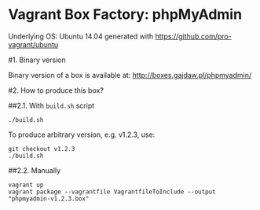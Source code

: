 Vagrant Box Factory: phpMyAdmin
===============================

Underlying OS: Ubuntu 14.04 generated with https://github.com/pro-vagrant/ubuntu

#1. Binary version

Binary version of a box is available at:
http://boxes.gajdaw.pl/phpmyadmin/

#2. How to produce this box?

##2.1. With `build.sh` script

    ./build.sh

To produce arbitrary version, e.g. v1.2.3, use:

    git checkout v1.2.3
    ./build.sh

##2.2. Manually

    vagrant up
    vagrant package --vagrantfile VagrantfileToInclude --output "phpmyadmin-v1.2.3.box"

